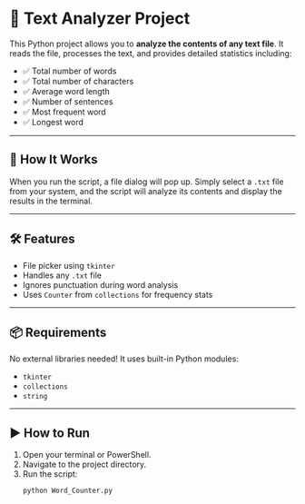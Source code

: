 # 📝 Text Analyzer Project

This Python project allows you to **analyze the contents of any text file**. It reads the file, processes the text, and provides detailed statistics including:

- ✅ Total number of words  
- ✅ Total number of characters  
- ✅ Average word length  
- ✅ Number of sentences  
- ✅ Most frequent word  
- ✅ Longest word

---

## 🚀 How It Works

When you run the script, a file dialog will pop up. Simply select a `.txt` file from your system, and the script will analyze its contents and display the results in the terminal.

---

## 🛠 Features

- File picker using `tkinter`
- Handles any `.txt` file
- Ignores punctuation during word analysis
- Uses `Counter` from `collections` for frequency stats

---

## 📦 Requirements

No external libraries needed! It uses built-in Python modules:
- `tkinter`
- `collections`
- `string`

---

## ▶️ How to Run

1. Open your terminal or PowerShell.
2. Navigate to the project directory.
3. Run the script:
   ```bash
   python Word_Counter.py

